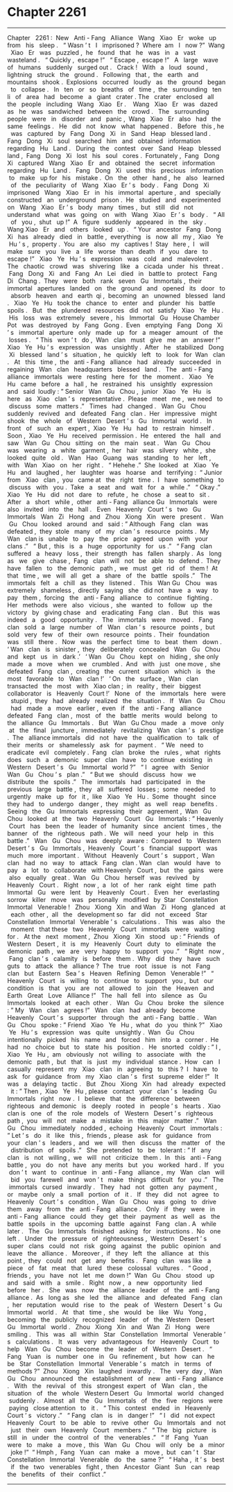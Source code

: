
# Chapter 2261


---

Chapter ‌ ‌ 2261 :‌ ‌ New ‌ ‌ Anti - Fang ‌ ‌ Alliance ‌ ‌
Wang ‌ ‌ Xiao ‌ ‌ Er ‌ ‌ woke ‌ ‌ up ‌ ‌ from ‌ ‌ his ‌ ‌ sleep .‌ ‌
‌
“ Wasn ’ t ‌ ‌ I ‌ ‌ imprisoned ?‌ ‌ Where ‌ ‌ am ‌ ‌ I ‌ ‌ now ?”‌ ‌ Wang ‌ ‌ Xiao ‌ ‌ Er ‌ ‌ was ‌ ‌ puzzled ,‌ ‌ he ‌ ‌ found ‌ ‌ that ‌ ‌ he ‌ ‌ was ‌ ‌ in ‌ ‌ a ‌ ‌
vast ‌ ‌ wasteland .‌ ‌
‌
“ Quickly ,‌ ‌ escape !”‌ ‌
‌
“ Escape ,‌ ‌ escape !”‌ ‌
‌
A ‌ ‌ large ‌ ‌ wave ‌ ‌ of ‌ ‌ humans ‌ ‌ suddenly ‌ ‌ surged ‌ ‌ out .‌ ‌
‌
Crack !‌ ‌
‌
With ‌ ‌ a ‌ ‌ loud ‌ ‌ sound ,‌ ‌ lightning ‌ ‌ struck ‌ ‌ the ‌ ‌ ground .‌ ‌
‌
Following ‌ ‌ that ,‌ ‌ the ‌ ‌ earth ‌ ‌ and ‌ ‌ mountains ‌ ‌ shook .‌ ‌ Explosions ‌ ‌ occurred ‌ ‌ loudly ‌ ‌ as ‌ ‌ the ‌ ‌ ground ‌ ‌ began ‌ ‌
to ‌ ‌ collapse .‌ ‌
‌
In ‌ ‌ ten ‌ ‌ or ‌ ‌ so ‌ ‌ breaths ‌ ‌ of ‌ ‌ time ,‌ ‌ the ‌ ‌ surrounding ‌ ‌ ten ‌ ‌ li ‌ ‌ of ‌ ‌ area ‌ ‌ had ‌ ‌ become ‌ ‌ a ‌ ‌ giant ‌ ‌ crater .‌ ‌
‌
The ‌ ‌ crater ‌ ‌ enclosed ‌ ‌ all ‌ ‌ the ‌ ‌ people ‌ ‌ including ‌ ‌ Wang ‌ ‌ Xiao ‌ ‌ Er .‌ ‌ ‌
‌
Wang ‌ ‌ Xiao ‌ ‌ Er ‌ ‌ was ‌ ‌ dazed ‌ ‌ as ‌ ‌ he ‌ ‌ was ‌ ‌ sandwiched ‌ ‌ between ‌ ‌ the ‌ ‌ crowd .‌ ‌
‌
The ‌ ‌ surrounding ‌ ‌ people ‌ ‌ were ‌ ‌ in ‌ ‌ disorder ‌ ‌ and ‌ ‌ panic ,‌ ‌ Wang ‌ ‌ Xiao ‌ ‌ Er ‌ ‌ also ‌ ‌ had ‌ ‌ the ‌ ‌ same ‌ ‌ feelings .‌ ‌
‌
He ‌ ‌ did ‌ ‌ not ‌ ‌ know ‌ ‌ what ‌ ‌ happened .‌ ‌
‌
Before ‌ ‌ this ,‌ ‌ he ‌ ‌ was ‌ ‌ captured ‌ ‌ by ‌ ‌ Fang ‌ ‌ Dong ‌ ‌ Xi ‌ ‌ in ‌ ‌ Sand ‌ ‌ Heap ‌ ‌ blessed ‌ ‌ land .‌ ‌ Fang ‌ ‌ Dong ‌ ‌ Xi ‌ ‌ soul ‌ ‌
searched ‌ ‌ him ‌ ‌ and ‌ ‌ obtained ‌ ‌ information ‌ ‌ regarding ‌ ‌ Hu ‌ ‌ Land .‌ ‌
‌
During ‌ ‌ the ‌ ‌ contest ‌ ‌ over ‌ ‌ Sand ‌ ‌ Heap ‌ ‌ blessed ‌ ‌ land ,‌ ‌ Fang ‌ ‌ Dong ‌ ‌ Xi ‌ ‌ lost ‌ ‌ his ‌ ‌ soul ‌ ‌ cores .‌ ‌ Fortunately ,‌ ‌
Fang ‌ ‌ Dong ‌ ‌ Xi ‌ ‌ captured ‌ ‌ Wang ‌ ‌ Xiao ‌ ‌ Er ‌ ‌ and ‌ ‌ obtained ‌ ‌ the ‌ ‌ secret ‌ ‌ information ‌ ‌ regarding ‌ ‌ Hu ‌ ‌ Land .‌ ‌
‌
Fang ‌ ‌ Dong ‌ ‌ Xi ‌ ‌ used ‌ ‌ this ‌ ‌ precious ‌ ‌ information ‌ ‌ to ‌ ‌ make ‌ ‌ up ‌ ‌ for ‌ ‌ his ‌ ‌ mistake .‌ ‌ On ‌ ‌ the ‌ ‌ other ‌ ‌ hand ,‌ ‌ he ‌ ‌
also ‌ ‌ learned ‌ ‌ of ‌ ‌ the ‌ ‌ peculiarity ‌ ‌ of ‌ ‌ Wang ‌ ‌ Xiao ‌ ‌ Er ’ s ‌ ‌ body .‌ ‌
‌
Fang ‌ ‌ Dong ‌ ‌ Xi ‌ ‌ imprisoned ‌ ‌ Wang ‌ ‌ Xiao ‌ ‌ Er ‌ ‌ in ‌ ‌ his ‌ ‌ immortal ‌ ‌ aperture ,‌ ‌ and ‌ ‌ specially ‌ ‌ constructed ‌ ‌ an ‌ ‌
underground ‌ ‌ prison .‌ ‌ He ‌ ‌ studied ‌ ‌ and ‌ ‌ experimented ‌ ‌ on ‌ ‌ Wang ‌ ‌ Xiao ‌ ‌ Er ’ s ‌ ‌ body ‌ ‌ many ‌ ‌ times ,‌ ‌ but ‌ ‌ still ‌ ‌
did ‌ ‌ not ‌ ‌ understand ‌ ‌ what ‌ ‌ was ‌ ‌ going ‌ ‌ on ‌ ‌ with ‌ ‌ Wang ‌ ‌ Xiao ‌ ‌ Er ’ s ‌ ‌ body .‌ ‌
‌
“ All ‌ ‌ of ‌ ‌ you ,‌ ‌ shut ‌ ‌ up !”‌ ‌ A ‌ ‌ figure ‌ ‌ suddenly ‌ ‌ appeared ‌ ‌ in ‌ ‌ the ‌ ‌ sky .‌ ‌
‌
Wang ‌ ‌ Xiao ‌ ‌ Er ‌ ‌ and ‌ ‌ others ‌ ‌ looked ‌ ‌ up .‌ ‌
‌
“ Your ‌ ‌ ancestor ‌ ‌ Fang ‌ ‌ Dong ‌ ‌ Xi ‌ ‌ has ‌ ‌ already ‌ ‌ died ‌ ‌ in ‌ ‌ battle ,‌ ‌ everything ‌ ‌ is ‌ ‌ now ‌ ‌ all ‌ ‌ my ,‌ ‌ Xiao ‌ ‌ Ye ‌ ‌ Hu ’ s ,‌ ‌
property .‌ ‌ You ‌ ‌ are ‌ ‌ also ‌ ‌ my ‌ ‌ captives !‌ ‌ Stay ‌ ‌ here ,‌ ‌ I ‌ ‌ will ‌ ‌ make ‌ ‌ sure ‌ ‌ you ‌ ‌ live ‌ ‌ a ‌ ‌ life ‌ ‌ worse ‌ ‌ than ‌ ‌ death ‌ ‌ if ‌ ‌
you ‌ ‌ dare ‌ ‌ to ‌ ‌ escape !”‌ ‌
‌
Xiao ‌ ‌ Ye ‌ ‌ Hu ’ s ‌ ‌ expression ‌ ‌ was ‌ ‌ cold ‌ ‌ and ‌ ‌ malevolent .‌ ‌
‌
The ‌ ‌ chaotic ‌ ‌ crowd ‌ ‌ was ‌ ‌ shivering ‌ ‌ like ‌ ‌ a ‌ ‌ cicada ‌ ‌ under ‌ ‌ his ‌ ‌ threat .‌ ‌
‌
Fang ‌ ‌ Dong ‌ ‌ Xi ‌ ‌ and ‌ ‌ Fang ‌ ‌ An ‌ ‌ Lei ‌ ‌ died ‌ ‌ in ‌ ‌ battle ‌ ‌ to ‌ ‌ protect ‌ ‌ Fang ‌ ‌ Di ‌ ‌ Chang .‌ ‌ They ‌ ‌ were ‌ ‌ both ‌ ‌ rank ‌ ‌
seven ‌ ‌ Gu ‌ ‌ Immortals ,‌ ‌ their ‌ ‌ immortal ‌ ‌ apertures ‌ ‌ landed ‌ ‌ on ‌ ‌ the ‌ ‌ ground ‌ ‌ and ‌ ‌ opened ‌ ‌ its ‌ ‌ door ‌ ‌ to ‌ ‌
absorb ‌ ‌ heaven ‌ ‌ and ‌ ‌ earth ‌ ‌ qi ,‌ ‌ becoming ‌ ‌ an ‌ ‌ unowned ‌ ‌ blessed ‌ ‌ land .‌ ‌
‌
Xiao ‌ ‌ Ye ‌ ‌ Hu ‌ ‌ took ‌ ‌ the ‌ ‌ chance ‌ ‌ to ‌ ‌ enter ‌ ‌ and ‌ ‌ plunder ‌ ‌ his ‌ ‌ battle ‌ ‌ spoils .‌ ‌
‌
But ‌ ‌ the ‌ ‌ plundered ‌ ‌ resources ‌ ‌ did ‌ ‌ not ‌ ‌ satisfy ‌ ‌ Xiao ‌ ‌ Ye ‌ ‌ Hu .‌ ‌
‌
His ‌ ‌ loss ‌ ‌ was ‌ ‌ extremely ‌ ‌ severe ,‌ ‌ his ‌ ‌ Immortal ‌ ‌ Gu ‌ ‌ House ‌ ‌ Chamber ‌ ‌ Pot ‌ ‌ was ‌ ‌ destroyed ‌ ‌ by ‌ ‌ Fang ‌ ‌
Gong .‌ ‌ Even ‌ ‌ emptying ‌ ‌ Fang ‌ ‌ Dong ‌ ‌ Xi ’ s ‌ ‌ immortal ‌ ‌ aperture ‌ ‌ only ‌ ‌ made ‌ ‌ up ‌ ‌ for ‌ ‌ a ‌ ‌ meager ‌ ‌ amount ‌ ‌ of ‌ ‌
the ‌ ‌ losses .‌ ‌
‌
“ This ‌ ‌ won ’ t ‌ ‌ do ,‌ ‌ Wan ‌ ‌ clan ‌ ‌ must ‌ ‌ give ‌ ‌ me ‌ ‌ an ‌ ‌ answer !”‌ ‌ Xiao ‌ ‌ Ye ‌ ‌ Hu ’ s ‌ ‌ expression ‌ ‌ was ‌ ‌ unsightly .‌ ‌
After ‌ ‌ he ‌ ‌ stabilized ‌ ‌ Dong ‌ ‌ Xi ‌ ‌ blessed ‌ ‌ land ’ s ‌ ‌ situation ,‌ ‌ he ‌ ‌ quickly ‌ ‌ left ‌ ‌ to ‌ ‌ look ‌ ‌ for ‌ ‌ Wan ‌ ‌ clan .‌ ‌
‌
At ‌ ‌ this ‌ ‌ time ,‌ ‌ the ‌ ‌ anti - Fang ‌ ‌ alliance ‌ ‌ had ‌ ‌ already ‌ ‌ succeeded ‌ ‌ in ‌ ‌ regaining ‌ ‌ Wan ‌ ‌ clan ‌ ‌ headquarters ‌ ‌
blessed ‌ ‌ land .‌ ‌
‌
The ‌ ‌ anti - Fang ‌ ‌ alliance ‌ ‌ immortals ‌ ‌ were ‌ ‌ resting ‌ ‌ here ‌ ‌ for ‌ ‌ the ‌ ‌ moment .‌ ‌
‌
Xiao ‌ ‌ Ye ‌ ‌ Hu ‌ ‌ came ‌ ‌ before ‌ ‌ a ‌ ‌ hall ,‌ ‌ he ‌ ‌ restrained ‌ ‌ his ‌ ‌ unsightly ‌ ‌ expression ‌ ‌ and ‌ ‌ said ‌ ‌ loudly :‌ ‌” Senior ‌ ‌
Wan ‌ ‌ Gu ‌ ‌ Chou ,‌ ‌ junior ‌ ‌ Xiao ‌ ‌ Ye ‌ ‌ Hu ‌ ‌ is ‌ ‌ here ‌ ‌ as ‌ ‌ Xiao ‌ ‌ clan ’ s ‌ ‌ representative .‌ ‌ Please ‌ ‌ meet ‌ ‌ me ,‌ ‌ we ‌ ‌
need ‌ ‌ to ‌ ‌ discuss ‌ ‌ some ‌ ‌ matters .”‌ ‌
‌
Times ‌ ‌ had ‌ ‌ changed .‌ ‌
‌
Wan ‌ ‌ Gu ‌ ‌ Chou ‌ ‌ suddenly ‌ ‌ revived ‌ ‌ and ‌ ‌ defeated ‌ ‌ Fang ‌ ‌ clan .‌ ‌ Her ‌ ‌ impressive ‌ ‌ might ‌ ‌ shook ‌ ‌ the ‌ ‌ whole ‌ ‌
of ‌ ‌ Western ‌ ‌ Desert ’ s ‌ ‌ Gu ‌ ‌ Immortal ‌ ‌ world .‌ ‌
‌
In ‌ ‌ front ‌ ‌ of ‌ ‌ such ‌ ‌ an ‌ ‌ expert ,‌ ‌ Xiao ‌ ‌ Ye ‌ ‌ Hu ‌ ‌ had ‌ ‌ to ‌ ‌ restrain ‌ ‌ himself .‌ ‌
‌
Soon ,‌ ‌ Xiao ‌ ‌ Ye ‌ ‌ Hu ‌ ‌ received ‌ ‌ permission .‌ ‌ He ‌ ‌ entered ‌ ‌ the ‌ ‌ hall ‌ ‌ and ‌ ‌ saw ‌ ‌ Wan ‌ ‌ Gu ‌ ‌ Chou ‌ ‌ sitting ‌ ‌ on ‌ ‌
the ‌ ‌ main ‌ ‌ seat .‌ ‌
‌
Wan ‌ ‌ Gu ‌ ‌ Chou ‌ ‌ was ‌ ‌ wearing ‌ ‌ a ‌ ‌ white ‌ ‌ garment ,‌ ‌ her ‌ ‌ hair ‌ ‌ was ‌ ‌ silvery ‌ ‌ white ,‌ ‌ she ‌ ‌ looked ‌ ‌ quite ‌ ‌ old .‌ ‌
‌
Wan ‌ ‌ Hao ‌ ‌ Guang ‌ ‌ was ‌ ‌ standing ‌ ‌ to ‌ ‌ her ‌ ‌ left ,‌ ‌ with ‌ ‌ Wan ‌ ‌ Xiao ‌ ‌ on ‌ ‌ her ‌ ‌ right .‌ ‌
‌
“ Hehehe .”‌ ‌ She ‌ ‌ looked ‌ ‌ at ‌ ‌ Xiao ‌ ‌ Ye ‌ ‌ Hu ‌ ‌ and ‌ ‌ laughed ,‌ ‌ her ‌ ‌ laughter ‌ ‌ was ‌ ‌ hoarse ‌ ‌ and ‌ ‌ terrifying :‌ ‌
“ Junior ‌ ‌ from ‌ ‌ Xiao ‌ ‌ clan ,‌ ‌ you ‌ ‌ came ‌ ‌ at ‌ ‌ the ‌ ‌ right ‌ ‌ time .‌ ‌ I ‌ ‌ have ‌ ‌ something ‌ ‌ to ‌ ‌ discuss ‌ ‌ with ‌ ‌ you .‌ ‌ Take ‌ ‌ a ‌ ‌
seat ‌ ‌ and ‌ ‌ wait ‌ ‌ for ‌ ‌ a ‌ ‌ while .”‌ ‌
‌
“ Okay .”‌ ‌ Xiao ‌ ‌ Ye ‌ ‌ Hu ‌ ‌ did ‌ ‌ not ‌ ‌ dare ‌ ‌ to ‌ ‌ refute ,‌ ‌ he ‌ ‌ chose ‌ ‌ a ‌ ‌ seat ‌ ‌ to ‌ ‌ sit .‌ ‌
‌
After ‌ ‌ a ‌ ‌ short ‌ ‌ while ,‌ ‌ other ‌ ‌ anti - Fang ‌ ‌ alliance ‌ ‌ Gu ‌ ‌ Immortals ‌ ‌ were ‌ ‌ also ‌ ‌ invited ‌ ‌ into ‌ ‌ the ‌ ‌ hall .‌ ‌
‌
Even ‌ ‌ Heavenly ‌ ‌ Court ’ s ‌ ‌ two ‌ ‌ Gu ‌ ‌ Immortals ‌ ‌ Wan ‌ ‌ Zi ‌ ‌ Hong ‌ ‌ and ‌ ‌ Zhou ‌ ‌ Xiong ‌ ‌ Xin ‌ ‌ were ‌ ‌ present .‌ ‌
‌
Wan ‌ ‌ Gu ‌ ‌ Chou ‌ ‌ looked ‌ ‌ around ‌ ‌ and ‌ ‌ said :‌ ‌” Although ‌ ‌ Fang ‌ ‌ clan ‌ ‌ was ‌ ‌ defeated ,‌ ‌ they ‌ ‌ stole ‌ ‌ many ‌ ‌ of ‌ ‌
my ‌ ‌ clan ’ s ‌ ‌ resource ‌ ‌ points .‌ ‌ My ‌ ‌ Wan ‌ ‌ clan ‌ ‌ is ‌ ‌ unable ‌ ‌ to ‌ ‌ pay ‌ ‌ the ‌ ‌ price ‌ ‌ agreed ‌ ‌ upon ‌ ‌ with ‌ ‌ your ‌ ‌ clans .”‌ ‌
‌
“ But ,‌ ‌ this ‌ ‌ is ‌ ‌ a ‌ ‌ huge ‌ ‌ opportunity ‌ ‌ for ‌ ‌ us .”‌ ‌
‌
“ Fang ‌ ‌ clan ‌ ‌ suffered ‌ ‌ a ‌ ‌ heavy ‌ ‌ loss ,‌ ‌ their ‌ ‌ strength ‌ ‌ has ‌ ‌ fallen ‌ ‌ sharply .‌ ‌ As ‌ ‌ long ‌ ‌ as ‌ ‌ we ‌ ‌ give ‌ ‌ chase ,‌ ‌
Fang ‌ ‌ clan ‌ ‌ will ‌ ‌ not ‌ ‌ be ‌ ‌ able ‌ ‌ to ‌ ‌ defend .‌ ‌ They ‌ ‌ have ‌ ‌ fallen ‌ ‌ to ‌ ‌ the ‌ ‌ demonic ‌ ‌ path ,‌ ‌ we ‌ ‌ must ‌ ‌ get ‌ ‌ rid ‌ ‌ of ‌ ‌
them !‌ ‌ At ‌ ‌ that ‌ ‌ time ,‌ ‌ we ‌ ‌ will ‌ ‌ all ‌ ‌ get ‌ ‌ a ‌ ‌ share ‌ ‌ of ‌ ‌ the ‌ ‌ battle ‌ ‌ spoils .”‌ ‌
‌
The ‌ ‌ immortals ‌ ‌ felt ‌ ‌ a ‌ ‌ chill ‌ ‌ as ‌ ‌ they ‌ ‌ listened .‌ ‌
‌
This ‌ ‌ Wan ‌ ‌ Gu ‌ ‌ Chou ‌ ‌ was ‌ ‌ extremely ‌ ‌ shameless ,‌ ‌ directly ‌ ‌ saying ‌ ‌ she ‌ ‌ did ‌ ‌ not ‌ ‌ have ‌ ‌ a ‌ ‌ way ‌ ‌ to ‌ ‌ pay ‌ ‌
them ,‌ ‌ forcing ‌ ‌ the ‌ ‌ anti - Fang ‌ ‌ alliance ‌ ‌ to ‌ ‌ continue ‌ ‌ fighting .‌ ‌
‌
Her ‌ ‌ methods ‌ ‌ were ‌ ‌ also ‌ ‌ vicious ,‌ ‌ she ‌ ‌ wanted ‌ ‌ to ‌ ‌ follow ‌ ‌ up ‌ ‌ the ‌ ‌ victory ‌ ‌ by ‌ ‌ giving ‌ ‌ chase ‌ ‌ and ‌ ‌
eradicating ‌ ‌ Fang ‌ ‌ clan .‌ ‌
‌
But ‌ ‌ this ‌ ‌ was ‌ ‌ indeed ‌ ‌ a ‌ ‌ good ‌ ‌ opportunity .‌ ‌
‌
The ‌ ‌ immortals ‌ ‌ were ‌ ‌ moved .‌ ‌
‌
Fang ‌ ‌ clan ‌ ‌ sold ‌ ‌ a ‌ ‌ large ‌ ‌ number ‌ ‌ of ‌ ‌ Wan ‌ ‌ clan ’ s ‌ ‌ resource ‌ ‌ points ,‌ ‌ but ‌ ‌ sold ‌ ‌ very ‌ ‌ few ‌ ‌ of ‌ ‌ their ‌ ‌ own ‌ ‌
resource ‌ ‌ points .‌ ‌ Their ‌ ‌ foundation ‌ ‌ was ‌ ‌ still ‌ ‌ there .‌ ‌
‌
Now ‌ ‌ was ‌ ‌ the ‌ ‌ perfect ‌ ‌ time ‌ ‌ to ‌ ‌ beat ‌ ‌ them ‌ ‌ down .‌ ‌
‌
‘ Wan ‌ ‌ clan ‌ ‌ is ‌ ‌ sinister ,‌ ‌ they ‌ ‌ deliberately ‌ ‌ concealed ‌ ‌ Wan ‌ ‌ Gu ‌ ‌ Chou ‌ ‌ and ‌ ‌ kept ‌ ‌ us ‌ ‌ in ‌ ‌ dark .’‌ ‌
‌
‘ Wan ‌ ‌ Gu ‌ ‌ Chou ‌ ‌ kept ‌ ‌ on ‌ ‌ hiding ,‌ ‌ she ‌ ‌ only ‌ ‌ made ‌ ‌ a ‌ ‌ move ‌ ‌ when ‌ ‌ we ‌ ‌ crumbled .‌ ‌ And ‌ ‌ with ‌ ‌ just ‌ ‌ one ‌ ‌
move ,‌ ‌ she ‌ ‌ defeated ‌ ‌ Fang ‌ ‌ clan ,‌ ‌ creating ‌ ‌ the ‌ ‌ current ‌ ‌ situation ‌ ‌ which ‌ ‌ is ‌ ‌ the ‌ ‌ most ‌ ‌ favorable ‌ ‌ to ‌ ‌ Wan ‌ ‌
clan !’‌ ‌
‌
‘ On ‌ ‌ the ‌ ‌ surface ,‌ ‌ Wan ‌ ‌ clan ‌ ‌ transacted ‌ ‌ the ‌ ‌ most ‌ ‌ with ‌ ‌ Xiao ‌ ‌ clan ;‌ ‌ in ‌ ‌ reality ,‌ ‌ their ‌ ‌ biggest ‌ ‌
collaborator ‌ ‌ is ‌ ‌ Heavenly ‌ ‌ Court !’‌ ‌
‌
None ‌ ‌ of ‌ ‌ the ‌ ‌ immortals ‌ ‌ here ‌ ‌ were ‌ ‌ stupid ,‌ ‌ they ‌ ‌ had ‌ ‌ already ‌ ‌ realized ‌ ‌ the ‌ ‌ situation .‌ ‌
‌
If ‌ ‌ Wan ‌ ‌ Gu ‌ ‌ Chou ‌ ‌ had ‌ ‌ made ‌ ‌ a ‌ ‌ move ‌ ‌ earlier ,‌ ‌ even ‌ ‌ if ‌ ‌ the ‌ ‌ anti - Fang ‌ ‌ alliance ‌ ‌ defeated ‌ ‌ Fang ‌ ‌ clan ,‌ ‌
most ‌ ‌ of ‌ ‌ the ‌ ‌ battle ‌ ‌ merits ‌ ‌ would ‌ ‌ belong ‌ ‌ to ‌ ‌ the ‌ ‌ alliance ‌ ‌ Gu ‌ ‌ Immortals .‌ ‌
‌
But ‌ ‌ Wan ‌ ‌ Gu ‌ ‌ Chou ‌ ‌ made ‌ ‌ a ‌ ‌ move ‌ ‌ only ‌ ‌ at ‌ ‌ the ‌ ‌ final ‌ ‌ juncture ,‌ ‌ immediately ‌ ‌ revitalizing ‌ ‌ Wan ‌ ‌ clan ’ s ‌ ‌
prestige .‌ ‌ The ‌ ‌ alliance ‌ ‌ immortals ‌ ‌ did ‌ ‌ not ‌ ‌ have ‌ ‌ the ‌ ‌ qualification ‌ ‌ to ‌ ‌ talk ‌ ‌ of ‌ ‌ their ‌ ‌ merits ‌ ‌ or ‌ ‌
shamelessly ‌ ‌ ask ‌ ‌ for ‌ ‌ payment .‌ ‌
‌
“ We ‌ ‌ need ‌ ‌ to ‌ ‌ eradicate ‌ ‌ evil ‌ ‌ completely .‌ ‌ Fang ‌ ‌ clan ‌ ‌ broke ‌ ‌ the ‌ ‌ rules ,‌ ‌ what ‌ ‌ rights ‌ ‌ does ‌ ‌ such ‌ ‌ a ‌ ‌
demonic ‌ ‌ super ‌ ‌ clan ‌ ‌ have ‌ ‌ to ‌ ‌ continue ‌ ‌ existing ‌ ‌ in ‌ ‌ Western ‌ ‌ Desert ’ s ‌ ‌ Gu ‌ ‌ Immortal ‌ ‌ world ?”‌ ‌
‌
“ I ‌ ‌ agree ‌ ‌ with ‌ ‌ Senior ‌ ‌ Wan ‌ ‌ Gu ‌ ‌ Chou ’ s ‌ ‌ plan .”‌ ‌
‌
“ But ‌ ‌ we ‌ ‌ should ‌ ‌ discuss ‌ ‌ how ‌ ‌ we ‌ ‌ distribute ‌ ‌ the ‌ ‌ spoils .”‌ ‌
‌
The ‌ ‌ immortals ‌ ‌ had ‌ ‌ participated ‌ ‌ in ‌ ‌ the ‌ ‌ previous ‌ ‌ large ‌ ‌ battle ,‌ ‌ they ‌ ‌ all ‌ ‌ suffered ‌ ‌ losses ;‌ ‌ some ‌ ‌
needed ‌ ‌ to ‌ ‌ urgently ‌ ‌ make ‌ ‌ up ‌ ‌ for ‌ ‌ it ,‌ ‌ like ‌ ‌ Xiao ‌ ‌ Ye ‌ ‌ Hu .‌ ‌ Some ‌ ‌ thought ‌ ‌ since ‌ ‌ they ‌ ‌ had ‌ ‌ to ‌ ‌ undergo ‌ ‌
danger ,‌ ‌ they ‌ ‌ might ‌ ‌ as ‌ ‌ well ‌ ‌ reap ‌ ‌ benefits .‌ ‌
‌
Seeing ‌ ‌ the ‌ ‌ Gu ‌ ‌ Immortals ‌ ‌ expressing ‌ ‌ their ‌ ‌ agreement ,‌ ‌ Wan ‌ ‌ Gu ‌ ‌ Chou ‌ ‌ looked ‌ ‌ at ‌ ‌ the ‌ ‌ two ‌ ‌
Heavenly ‌ ‌ Court ‌ ‌ Gu ‌ ‌ Immortals :‌ ‌” Heavenly ‌ ‌ Court ‌ ‌ has ‌ ‌ been ‌ ‌ the ‌ ‌ leader ‌ ‌ of ‌ ‌ humanity ‌ ‌ since ‌ ‌ ancient ‌ ‌
times ,‌ ‌ the ‌ ‌ banner ‌ ‌ of ‌ ‌ the ‌ ‌ righteous ‌ ‌ path .‌ ‌ We ‌ ‌ will ‌ ‌ need ‌ ‌ your ‌ ‌ help ‌ ‌ in ‌ ‌ this ‌ ‌ battle .”‌ ‌
‌
Wan ‌ ‌ Gu ‌ ‌ Chou ‌ ‌ was ‌ ‌ deeply ‌ ‌ aware :‌ ‌ Compared ‌ ‌ to ‌ ‌ Western ‌ ‌ Desert ’ s ‌ ‌ Gu ‌ ‌ Immortals ,‌ ‌ Heavenly ‌ ‌
Court ’ s ‌ ‌ financial ‌ ‌ support ‌ ‌ was ‌ ‌ much ‌ ‌ more ‌ ‌ important .‌ ‌
‌
Without ‌ ‌ Heavenly ‌ ‌ Court ’ s ‌ ‌ support ,‌ ‌ Wan ‌ ‌ clan ‌ ‌ had ‌ ‌ no ‌ ‌ way ‌ ‌ to ‌ ‌ attack ‌ ‌ Fang ‌ ‌ clan .‌ ‌
‌
Wan ‌ ‌ clan ‌ ‌ would ‌ ‌ have ‌ ‌ to ‌ ‌ pay ‌ ‌ a ‌ ‌ lot ‌ ‌ to ‌ ‌ collaborate ‌ ‌ with ‌ ‌ Heavenly ‌ ‌ Court ,‌ ‌ but ‌ ‌ the ‌ ‌ gains ‌ ‌ were ‌ ‌ also ‌ ‌
equally ‌ ‌ great .‌ ‌
‌
Wan ‌ ‌ Gu ‌ ‌ Chou ‌ ‌ herself ‌ ‌ was ‌ ‌ revived ‌ ‌ by ‌ ‌ Heavenly ‌ ‌ Court .‌ ‌
‌
Right ‌ ‌ now ,‌ ‌ a ‌ ‌ lot ‌ ‌ of ‌ ‌ her ‌ ‌ rank ‌ ‌ eight ‌ ‌ time ‌ ‌ path ‌ ‌ Immortal ‌ ‌ Gu ‌ ‌ were ‌ ‌ lent ‌ ‌ by ‌ ‌ Heavenly ‌ ‌ Court .‌ ‌
‌
Even ‌ ‌ her ‌ ‌ everlasting ‌ ‌ sorrow ‌ ‌ killer ‌ ‌ move ‌ ‌ was ‌ ‌ personally ‌ ‌ modified ‌ ‌ by ‌ ‌ Star ‌ ‌ Constellation ‌ ‌ Immortal ‌ ‌
Venerable !‌ ‌
‌
Zhou ‌ ‌ Xiong ‌ ‌ Xin ‌ ‌ and ‌ ‌ Wan ‌ ‌ Zi ‌ ‌ Hong ‌ ‌ glanced ‌ ‌ at ‌ ‌ each ‌ ‌ other ,‌ ‌ all ‌ ‌ the ‌ ‌ development ‌ ‌ so ‌ ‌ far ‌ ‌ did ‌ ‌ not ‌ ‌
exceed ‌ ‌ Star ‌ ‌ Constellation ‌ ‌ Immortal ‌ ‌ Venerable ’ s ‌ ‌ calculations .‌ ‌
‌
This ‌ ‌ was ‌ ‌ also ‌ ‌ the ‌ ‌ moment ‌ ‌ that ‌ ‌ these ‌ ‌ two ‌ ‌ Heavenly ‌ ‌ Court ‌ ‌ immortals ‌ ‌ were ‌ ‌ waiting ‌ ‌ for .‌ ‌
‌
At ‌ ‌ the ‌ ‌ next ‌ ‌ moment ,‌ ‌ Zhou ‌ ‌ Xiong ‌ ‌ Xin ‌ ‌ stood ‌ ‌ up :‌ ‌” Friends ‌ ‌ of ‌ ‌ Western ‌ ‌ Desert ,‌ ‌ it ‌ ‌ is ‌ ‌ my ‌ ‌ Heavenly ‌ ‌
Court ‌ ‌ duty ‌ ‌ to ‌ ‌ eliminate ‌ ‌ the ‌ ‌ demonic ‌ ‌ path ,‌ ‌ we ‌ ‌ are ‌ ‌ very ‌ ‌ happy ‌ ‌ to ‌ ‌ support ‌ ‌ you .”‌ ‌
‌
“ Right ‌ ‌ now ,‌ ‌ Fang ‌ ‌ clan ’ s ‌ ‌ calamity ‌ ‌ is ‌ ‌ before ‌ ‌ them .‌ ‌ Why ‌ ‌ did ‌ ‌ they ‌ ‌ have ‌ ‌ such ‌ ‌ guts ‌ ‌ to ‌ ‌ attack ‌ ‌ the ‌ ‌
alliance ?‌ ‌ The ‌ ‌ true ‌ ‌ root ‌ ‌ issue ‌ ‌ is ‌ ‌ not ‌ ‌ Fang ‌ ‌ clan ‌ ‌ but ‌ ‌ Eastern ‌ ‌ Sea ’ s ‌ ‌ Heaven ‌ ‌ Refining ‌ ‌ Demon ‌ ‌
Venerable !”‌ ‌
‌
“ Heavenly ‌ ‌ Court ‌ ‌ is ‌ ‌ willing ‌ ‌ to ‌ ‌ continue ‌ ‌ to ‌ ‌ support ‌ ‌ you ,‌ ‌ but ‌ ‌ our ‌ ‌ condition ‌ ‌ is ‌ ‌ that ‌ ‌ you ‌ ‌ are ‌ ‌ not ‌ ‌
allowed ‌ ‌ to ‌ ‌ join ‌ ‌ the ‌ ‌ Heaven ‌ ‌ and ‌ ‌ Earth ‌ ‌ Great ‌ ‌ Love ‌ ‌ Alliance !”‌ ‌
‌
The ‌ ‌ hall ‌ ‌ fell ‌ ‌ into ‌ ‌ silence ‌ ‌ as ‌ ‌ Gu ‌ ‌ Immortals ‌ ‌ looked ‌ ‌ at ‌ ‌ each ‌ ‌ other .‌ ‌
‌
Wan ‌ ‌ Gu ‌ ‌ Chou ‌ ‌ broke ‌ ‌ the ‌ ‌ silence :‌ ‌” My ‌ ‌ Wan ‌ ‌ clan ‌ ‌ agrees !”‌ ‌
‌
Wan ‌ ‌ clan ‌ ‌ had ‌ ‌ already ‌ ‌ become ‌ ‌ Heavenly ‌ ‌ Court ’ s ‌ ‌ supporter ‌ ‌ through ‌ ‌ the ‌ ‌ anti - Fang ‌ ‌ battle .‌ ‌
‌
Wan ‌ ‌ Gu ‌ ‌ Chou ‌ ‌ spoke :‌ ‌” Friend ‌ ‌ Xiao ‌ ‌ Ye ‌ ‌ Hu ,‌ ‌ what ‌ ‌ do ‌ ‌ you ‌ ‌ think ?”‌ ‌
‌
Xiao ‌ ‌ Ye ‌ ‌ Hu ’ s ‌ ‌ expression ‌ ‌ was ‌ ‌ quite ‌ ‌ unsightly .‌ ‌ Wan ‌ ‌ Gu ‌ ‌ Chou ‌ ‌ intentionally ‌ ‌ picked ‌ ‌ his ‌ ‌ name ‌ ‌ and ‌ ‌
forced ‌ ‌ him ‌ ‌ into ‌ ‌ a ‌ ‌ corner .‌ ‌ He ‌ ‌ had ‌ ‌ no ‌ ‌ choice ‌ ‌ but ‌ ‌ to ‌ ‌ state ‌ ‌ his ‌ ‌ position .‌ ‌
‌
He ‌ ‌ snorted ‌ ‌ coldly :‌ ‌” I ,‌ ‌ Xiao ‌ ‌ Ye ‌ ‌ Hu ,‌ ‌ am ‌ ‌ obviously ‌ ‌ not ‌ ‌ willing ‌ ‌ to ‌ ‌ associate ‌ ‌ with ‌ ‌ the ‌ ‌ demonic ‌ ‌ path ,‌ ‌
but ‌ ‌ that ‌ ‌ is ‌ ‌ just ‌ ‌ my ‌ ‌ individual ‌ ‌ stance .‌ ‌ How ‌ ‌ can ‌ ‌ I ‌ ‌ casually ‌ ‌ represent ‌ ‌ my ‌ ‌ Xiao ‌ ‌ clan ‌ ‌ in ‌ ‌ agreeing ‌ ‌ to ‌ ‌
this ?‌ ‌ I ‌ ‌ have ‌ ‌ to ‌ ‌ ask ‌ ‌ for ‌ ‌ guidance ‌ ‌ from ‌ ‌ my ‌ ‌ Xiao ‌ ‌ clan ’ s ‌ ‌ first ‌ ‌ supreme ‌ ‌ elder !”‌ ‌
‌
It ‌ ‌ was ‌ ‌ a ‌ ‌ delaying ‌ ‌ tactic .‌ ‌
‌
But ‌ ‌ Zhou ‌ ‌ Xiong ‌ ‌ Xin ‌ ‌ had ‌ ‌ already ‌ ‌ expected ‌ ‌ it :‌ ‌” Then ,‌ ‌ Xiao ‌ ‌ Ye ‌ ‌ Hu ,‌ ‌ please ‌ ‌ contact ‌ ‌ your ‌ ‌ clan ’ s ‌ ‌
leading ‌ ‌ Gu ‌ ‌ Immortals ‌ ‌ right ‌ ‌ now .‌ ‌ I ‌ ‌ believe ‌ ‌ that ‌ ‌ the ‌ ‌ difference ‌ ‌ between ‌ ‌ righteous ‌ ‌ and ‌ ‌ demonic ‌ ‌ is ‌ ‌
deeply ‌ ‌ rooted ‌ ‌ in ‌ ‌ people ’ s ‌ ‌ hearts .‌ ‌ Xiao ‌ ‌ clan ‌ ‌ is ‌ ‌ one ‌ ‌ of ‌ ‌ the ‌ ‌ role ‌ ‌ models ‌ ‌ of ‌ ‌ Western ‌ ‌ Desert ’ s ‌ ‌
righteous ‌ ‌ path ,‌ ‌ you ‌ ‌ will ‌ ‌ not ‌ ‌ make ‌ ‌ a ‌ ‌ mistake ‌ ‌ in ‌ ‌ this ‌ ‌ major ‌ ‌ matter .”‌ ‌
‌
Wan ‌ ‌ Gu ‌ ‌ Chou ‌ ‌ immediately ‌ ‌ nodded ,‌ ‌ echoing ‌ ‌ Heavenly ‌ ‌ Court ‌ ‌ immortals :‌ ‌” Let ’ s ‌ ‌ do ‌ ‌ it ‌ ‌ like ‌ ‌ this ,‌ ‌
friends ,‌ ‌ please ‌ ‌ ask ‌ ‌ for ‌ ‌ guidance ‌ ‌ from ‌ ‌ your ‌ ‌ clan ’ s ‌ ‌ leaders ,‌ ‌ and ‌ ‌ we ‌ ‌ will ‌ ‌ then ‌ ‌ discuss ‌ ‌ the ‌ ‌ matter ‌ ‌ of ‌ ‌
the ‌ ‌ distribution ‌ ‌ of ‌ ‌ spoils .”‌ ‌
‌
She ‌ ‌ pretended ‌ ‌ to ‌ ‌ be ‌ ‌ tolerant :‌ ‌” If ‌ ‌ any ‌ ‌ clan ‌ ‌ is ‌ ‌ not ‌ ‌ willing ,‌ ‌ we ‌ ‌ will ‌ ‌ not ‌ ‌ criticize ‌ ‌ them .‌ ‌ In ‌ ‌ this ‌ ‌
anti - Fang ‌ ‌ battle ,‌ ‌ you ‌ ‌ do ‌ ‌ not ‌ ‌ have ‌ ‌ any ‌ ‌ merits ‌ ‌ but ‌ ‌ you ‌ ‌ worked ‌ ‌ hard .‌ ‌ If ‌ ‌ you ‌ ‌ don ’ t ‌ ‌ want ‌ ‌ to ‌ ‌ continue ‌ ‌
in ‌ ‌ anti - Fang ‌ ‌ alliance ,‌ ‌ my ‌ ‌ Wan ‌ ‌ clan ‌ ‌ will ‌ ‌ bid ‌ ‌ you ‌ ‌ farewell ‌ ‌ and ‌ ‌ won ’ t ‌ ‌ make ‌ ‌ things ‌ ‌ difficult ‌ ‌ for ‌ ‌ you .”‌ ‌
‌
The ‌ ‌ immortals ‌ ‌ cursed ‌ ‌ inwardly .‌ ‌
‌
They ‌ ‌ had ‌ ‌ not ‌ ‌ gotten ‌ ‌ any ‌ ‌ payment ,‌ ‌ or ‌ ‌ maybe ‌ ‌ only ‌ ‌ a ‌ ‌ small ‌ ‌ portion ‌ ‌ of ‌ ‌ it .‌ ‌
‌
If ‌ ‌ they ‌ ‌ did ‌ ‌ not ‌ ‌ agree ‌ ‌ to ‌ ‌ Heavenly ‌ ‌ Court ’ s ‌ ‌ condition ,‌ ‌ Wan ‌ ‌ Gu ‌ ‌ Chou ‌ ‌ was ‌ ‌ going ‌ ‌ to ‌ ‌ drive ‌ ‌ them ‌ ‌ away ‌ ‌
from ‌ ‌ the ‌ ‌ anti - Fang ‌ ‌ alliance .‌ ‌
‌
Only ‌ ‌ if ‌ ‌ they ‌ ‌ were ‌ ‌ in ‌ ‌ anti - Fang ‌ ‌ alliance ‌ ‌ could ‌ ‌ they ‌ ‌ get ‌ ‌ their ‌ ‌ payment ‌ ‌ as ‌ ‌ well ‌ ‌ as ‌ ‌ the ‌ ‌ battle ‌ ‌ spoils ‌ ‌ in ‌ ‌
the ‌ ‌ upcoming ‌ ‌ battle ‌ ‌ against ‌ ‌ Fang ‌ ‌ clan .‌ ‌
‌
A ‌ ‌ while ‌ ‌ later .‌ ‌
‌
The ‌ ‌ Gu ‌ ‌ Immortals ‌ ‌ finished ‌ ‌ asking ‌ ‌ for ‌ ‌ instructions .‌ ‌ No ‌ ‌ one ‌ ‌ left .‌ ‌
‌
Under ‌ ‌ the ‌ ‌ pressure ‌ ‌ of ‌ ‌ righteousness ,‌ ‌ Western ‌ ‌ Desert ’ s ‌ ‌ super ‌ ‌ clans ‌ ‌ could ‌ ‌ not ‌ ‌ risk ‌ ‌ going ‌ ‌ against ‌ ‌
the ‌ ‌ public ‌ ‌ opinion ‌ ‌ and ‌ ‌ leave ‌ ‌ the ‌ ‌ alliance .‌ ‌
‌
Moreover ,‌ ‌ if ‌ ‌ they ‌ ‌ left ‌ ‌ the ‌ ‌ alliance ‌ ‌ at ‌ ‌ this ‌ ‌ point ,‌ ‌ they ‌ ‌ could ‌ ‌ not ‌ ‌ get ‌ ‌ any ‌ ‌ benefits .‌ ‌
‌
Fang ‌ ‌ clan ‌ ‌ was ‌ ‌ like ‌ ‌ a ‌ ‌ piece ‌ ‌ of ‌ ‌ fat ‌ ‌ meat ‌ ‌ that ‌ ‌ lured ‌ ‌ these ‌ ‌ colossal ‌ ‌ vultures .‌ ‌
‌
“ Good ,‌ ‌ friends ,‌ ‌ you ‌ ‌ have ‌ ‌ not ‌ ‌ let ‌ ‌ me ‌ ‌ down !”‌ ‌ Wan ‌ ‌ Gu ‌ ‌ Chou ‌ ‌ stood ‌ ‌ up ‌ ‌ and ‌ ‌ said ‌ ‌ with ‌ ‌ a ‌ ‌ smile .‌ ‌
‌
Right ‌ ‌ now ,‌ ‌ a ‌ ‌ new ‌ ‌ opportunity ‌ ‌ lied ‌ ‌ before ‌ ‌ her .‌ ‌
‌
She ‌ ‌ was ‌ ‌ now ‌ ‌ the ‌ ‌ alliance ‌ ‌ leader ‌ ‌ of ‌ ‌ the ‌ ‌ anti - Fang ‌ ‌ alliance .‌ ‌ As ‌ ‌ long ‌ ‌ as ‌ ‌ she ‌ ‌ led ‌ ‌ the ‌ ‌ alliance ‌ ‌ and ‌ ‌
defeated ‌ ‌ Fang ‌ ‌ clan ,‌ ‌ her ‌ ‌ reputation ‌ ‌ would ‌ ‌ rise ‌ ‌ to ‌ ‌ the ‌ ‌ peak ‌ ‌ of ‌ ‌ Western ‌ ‌ Desert ’ s ‌ ‌ Gu ‌ ‌ Immortal ‌ ‌
world .‌ ‌
‌
At ‌ ‌ that ‌ ‌ time ,‌ ‌ she ‌ ‌ would ‌ ‌ be ‌ ‌ like ‌ ‌ Wu ‌ ‌ Yong ,‌ ‌ becoming ‌ ‌ the ‌ ‌ publicly ‌ ‌ recognized ‌ ‌ leader ‌ ‌ of ‌ ‌ the ‌ ‌
Western ‌ ‌ Desert ‌ ‌ Gu ‌ ‌ Immortal ‌ ‌ world .‌ ‌
‌
Zhou ‌ ‌ Xiong ‌ ‌ Xin ‌ ‌ and ‌ ‌ Wan ‌ ‌ Zi ‌ ‌ Hong ‌ ‌ were ‌ ‌ smiling .‌ ‌
‌
This ‌ ‌ was ‌ ‌ all ‌ ‌ within ‌ ‌ Star ‌ ‌ Constellation ‌ ‌ Immortal ‌ ‌ Venerable ’ s ‌ ‌ calculations .‌ ‌
‌
It ‌ ‌ was ‌ ‌ very ‌ ‌ advantageous ‌ ‌ for ‌ ‌ Heavenly ‌ ‌ Court ‌ ‌ to ‌ ‌ help ‌ ‌ Wan ‌ ‌ Gu ‌ ‌ Chou ‌ ‌ become ‌ ‌ the ‌ ‌ leader ‌ ‌ of ‌ ‌
Western ‌ ‌ Desert .‌ ‌
‌
“ Fang ‌ ‌ Yuan ‌ ‌ is ‌ ‌ number ‌ ‌ one ‌ ‌ in ‌ ‌ Gu ‌ ‌ refinement ,‌ ‌ but ‌ ‌ how ‌ ‌ can ‌ ‌ he ‌ ‌ be ‌ ‌ Star ‌ ‌ Constellation ‌ ‌ Immortal ‌ ‌
Venerable ’ s ‌ ‌ match ‌ ‌ in ‌ ‌ terms ‌ ‌ of ‌ ‌ methods ?”‌ ‌ Zhou ‌ ‌ Xiong ‌ ‌ Xin ‌ ‌ laughed ‌ ‌ inwardly .‌ ‌
‌
The ‌ ‌ very ‌ ‌ day ,‌ ‌ Wan ‌ ‌ Gu ‌ ‌ Chou ‌ ‌ announced ‌ ‌ the ‌ ‌ establishment ‌ ‌ of ‌ ‌ new ‌ ‌ anti - Fang ‌ ‌ alliance .‌ ‌
‌
With ‌ ‌ the ‌ ‌ revival ‌ ‌ of ‌ ‌ this ‌ ‌ strongest ‌ ‌ expert ‌ ‌ of ‌ ‌ Wan ‌ ‌ clan ,‌ ‌ the ‌ ‌ situation ‌ ‌ of ‌ ‌ the ‌ ‌ whole ‌ ‌ Western ‌ ‌ Desert ‌ ‌
Gu ‌ ‌ Immortal ‌ ‌ world ‌ ‌ changed ‌ ‌ suddenly .‌ ‌
‌
Almost ‌ ‌ all ‌ ‌ the ‌ ‌ Gu ‌ ‌ Immortals ‌ ‌ of ‌ ‌ the ‌ ‌ five ‌ ‌ regions ‌ ‌ were ‌ ‌ paying ‌ ‌ close ‌ ‌ attention ‌ ‌ to ‌ ‌ it .‌ ‌
‌
“ This ‌ ‌ contest ‌ ‌ ended ‌ ‌ in ‌ ‌ Heavenly ‌ ‌ Court ’ s ‌ ‌ victory .”‌ ‌
‌
“ Fang ‌ ‌ clan ‌ ‌ is ‌ ‌ in ‌ ‌ danger !”‌ ‌
‌
“ I ‌ ‌ did ‌ ‌ not ‌ ‌ expect ‌ ‌ Heavenly ‌ ‌ Court ‌ ‌ to ‌ ‌ be ‌ ‌ able ‌ ‌ to ‌ ‌ revive ‌ ‌ other ‌ ‌ Gu ‌ ‌ Immortals ‌ ‌ and ‌ ‌ not ‌ ‌ just ‌ ‌ their ‌ ‌ own ‌ ‌
Heavenly ‌ ‌ Court ‌ ‌ members .”‌ ‌
‌
“ The ‌ ‌ big ‌ ‌ picture ‌ ‌ is ‌ ‌ still ‌ ‌ in ‌ ‌ under ‌ ‌ the ‌ ‌ control ‌ ‌ of ‌ ‌ the ‌ ‌ venerables .”‌ ‌
‌
“ If ‌ ‌ Fang ‌ ‌ Yuan ‌ ‌ were ‌ ‌ to ‌ ‌ make ‌ ‌ a ‌ ‌ move ,‌ ‌ this ‌ ‌ Wan ‌ ‌ Gu ‌ ‌ Chou ‌ ‌ will ‌ ‌ only ‌ ‌ be ‌ ‌ a ‌ ‌ minor ‌ ‌ joke !”‌ ‌
‌
“ Hmph ,‌ ‌ Fang ‌ ‌ Yuan ‌ ‌ can ‌ ‌ make ‌ ‌ a ‌ ‌ move ,‌ ‌ but ‌ ‌ can ’ t ‌ ‌ Star ‌ ‌ Constellation ‌ ‌ Immortal ‌ ‌ Venerable ‌ ‌ do ‌ ‌ the ‌ ‌
same ?”‌ ‌
‌
“ Haha ,‌ ‌ it ’ s ‌ ‌ best ‌ ‌ if ‌ ‌ the ‌ ‌ two ‌ ‌ venerables ‌ ‌ fight ,‌ ‌ then ‌ ‌ Ancestor ‌ ‌ Giant ‌ ‌ Sun ‌ ‌ can ‌ ‌ reap ‌ ‌ the ‌ ‌ benefits ‌ ‌ of ‌ ‌ their ‌ ‌ conflict .”‌ ‌

---

